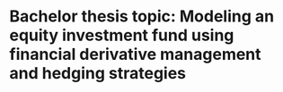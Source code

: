 # Bachelor thesis topic: Modeling an equity investment fund using financial derivative management and hedging strategies
